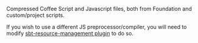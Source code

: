 Compressed Coffee Script and Javascript files, both from Foundation and custom/project scripts.  

If you wish to use a different JS preprocessor/compiler, you will need to modify [sbt-resource-management plugin][1] to do so.




[1]:    https://github.com/Shadowfiend/sbt-resource-management/
